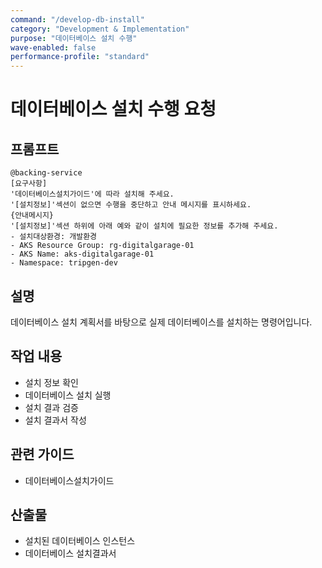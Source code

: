 ```yaml
---
command: "/develop-db-install"
category: "Development & Implementation"
purpose: "데이터베이스 설치 수행"
wave-enabled: false
performance-profile: "standard"
---
```


# 데이터베이스 설치 수행 요청

## 프롬프트
```
@backing-service   
[요구사항]
'데이터베이스설치가이드'에 따라 설치해 주세요.  
'[설치정보]'섹션이 없으면 수행을 중단하고 안내 메시지를 표시하세요.  
{안내메시지}
'[설치정보]'섹션 하위에 아래 예와 같이 설치에 필요한 정보를 추가해 주세요.  
- 설치대상환경: 개발환경
- AKS Resource Group: rg-digitalgarage-01
- AKS Name: aks-digitalgarage-01
- Namespace: tripgen-dev
```

## 설명
데이터베이스 설치 계획서를 바탕으로 실제 데이터베이스를 설치하는 명령어입니다.

## 작업 내용
- 설치 정보 확인
- 데이터베이스 설치 실행
- 설치 결과 검증
- 설치 결과서 작성

## 관련 가이드
- 데이터베이스설치가이드

## 산출물
- 설치된 데이터베이스 인스턴스
- 데이터베이스 설치결과서